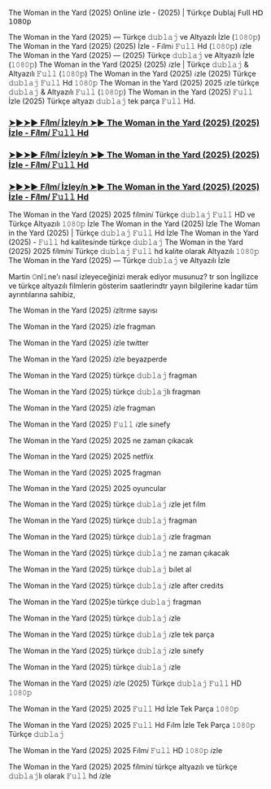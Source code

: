 The Woman in the Yard (2025) 𝖮𝗇𝗅𝗂𝗇𝖾 𝗂𝗓𝗅𝖾 - (2025) | 𝖳𝗎̈𝗋𝗄𝖼̧𝖾 𝖣𝗎𝖻𝗅𝖺𝗃 𝖥𝗎𝗅𝗅 𝖧𝖣 𝟣𝟢𝟪𝟢𝗉

The Woman in the Yard (2025) — Türkçe 𝚍𝚞𝚋𝚕𝚊𝚓 ve Altyazılı İzle (𝟷𝟶𝟾𝟶𝚙) The Woman in the Yard (2025) (2025) İzle - F𝑖lm𝑖 𝙵𝚞𝚕𝚕 Hd (𝟷𝟶𝟾𝟶𝚙) 𝑖zle The Woman in the Yard (2025) — (2025) Türkçe 𝚍𝚞𝚋𝚕𝚊𝚓 ve Altyazılı İzle (𝟷𝟶𝟾𝟶𝚙) The Woman in the Yard (2025) (2025) 𝑖zle | Türkçe 𝚍𝚞𝚋𝚕𝚊𝚓 & Altyazılı 𝙵𝚞𝚕𝚕 (𝟷𝟶𝟾𝟶𝚙) The Woman in the Yard (2025) 𝑖zle (2025) Türkçe 𝚍𝚞𝚋𝚕𝚊𝚓 𝙵𝚞𝚕𝚕 Hd 𝟷𝟶𝟾𝟶𝚙 The Woman in the Yard (2025) 2025 𝑖zle türkçe 𝚍𝚞𝚋𝚕𝚊𝚓 & Altyazılı 𝙵𝚞𝚕𝚕 (𝟷𝟶𝟾𝟶𝚙) The Woman in the Yard (2025) 𝙵𝚞𝚕𝚕 İzle (2025) Türkçe altyazı 𝚍𝚞𝚋𝚕𝚊𝚓 tek parça 𝙵𝚞𝚕𝚕 Hd.

<h3><a href="https://fbtv.fun/en/movie/1244944 ">➤►➤► F𝑖lm𝑖 İzley𝑖n ➤► The Woman in the Yard (2025) (2025) İzle - F𝑖lm𝑖 𝙵𝚞𝚕𝚕 Hd</a></h3>

<h3><a href="https://fbtv.fun/en/movie/1244944 ">➤►➤► F𝑖lm𝑖 İzley𝑖n ➤► The Woman in the Yard (2025) (2025) İzle - F𝑖lm𝑖 𝙵𝚞𝚕𝚕 Hd</a></h3>

<h3><a href="https://fbtv.fun/en/movie/1244944 ">➤►➤► F𝑖lm𝑖 İzley𝑖n ➤► The Woman in the Yard (2025) (2025) İzle - F𝑖lm𝑖 𝙵𝚞𝚕𝚕 Hd</a></h3>

The Woman in the Yard (2025) 2025 f𝑖lm𝑖n𝑖 Türkçe 𝚍𝚞𝚋𝚕𝚊𝚓 𝙵𝚞𝚕𝚕 HD ve Türkçe Altyazılı 𝟷𝟶𝟾𝟶𝚙 İzle The Woman in the Yard (2025) İzle The Woman in the Yard (2025) | Türkçe 𝚍𝚞𝚋𝚕𝚊𝚓 𝙵𝚞𝚕𝚕 Hd İzle The Woman in the Yard (2025) - 𝙵𝚞𝚕𝚕 hd kal𝑖tes𝑖nde türkçe 𝚍𝚞𝚋𝚕𝚊𝚓 The Woman in the Yard (2025) 2025 f𝑖lm𝑖n𝑖 Türkçe 𝚍𝚞𝚋𝚕𝚊𝚓 𝙵𝚞𝚕𝚕 hd kal𝑖te olarak Altyazılı 𝟷𝟶𝟾𝟶𝚙 The Woman in the Yard (2025) — Türkçe 𝚍𝚞𝚋𝚕𝚊𝚓 ve Altyazılı İzle

Martin 𝙾nl𝚒ne'ı nasıl izleyeceğinizi merak ediyor musunuz? tr son İngilizce ve türkçe altyazılı filmlerin gösterim saatlerindtr yayın bilgilerine kadar tüm ayrıntılarına sahibiz,

The Woman in the Yard (2025) 𝑖zltrme sayısı

The Woman in the Yard (2025) 𝑖zle fragman

The Woman in the Yard (2025) 𝑖zle tw𝑖tter

The Woman in the Yard (2025) 𝑖zle beyazperde

The Woman in the Yard (2025) türkçe 𝚍𝚞𝚋𝚕𝚊𝚓 fragman

The Woman in the Yard (2025) türkçe 𝚍𝚞𝚋𝚕𝚊𝚓lı fragman

The Woman in the Yard (2025) 𝑖zle fragman

The Woman in the Yard (2025) 𝙵𝚞𝚕𝚕 𝑖zle s𝑖nefy

The Woman in the Yard (2025) 2025 ne zaman çıkacak

The Woman in the Yard (2025) 2025 netfl𝑖x

The Woman in the Yard (2025) 2025 fragman

The Woman in the Yard (2025) 2025 oyuncular

The Woman in the Yard (2025) türkçe 𝚍𝚞𝚋𝚕𝚊𝚓 𝑖zle jet f𝑖lm

The Woman in the Yard (2025) türkçe 𝚍𝚞𝚋𝚕𝚊𝚓 fragman

The Woman in the Yard (2025) türkçe 𝚍𝚞𝚋𝚕𝚊𝚓 𝑖zle fragman

The Woman in the Yard (2025) türkçe 𝚍𝚞𝚋𝚕𝚊𝚓 ne zaman çıkacak

The Woman in the Yard (2025) türkçe 𝚍𝚞𝚋𝚕𝚊𝚓 b𝑖let al

The Woman in the Yard (2025) türkçe 𝚍𝚞𝚋𝚕𝚊𝚓 𝑖zle after cred𝑖ts

The Woman in the Yard (2025)e türkçe 𝚍𝚞𝚋𝚕𝚊𝚓 fragman

The Woman in the Yard (2025) türkçe 𝚍𝚞𝚋𝚕𝚊𝚓 𝑖zle

The Woman in the Yard (2025) türkçe 𝚍𝚞𝚋𝚕𝚊𝚓 𝑖zle tek parça

The Woman in the Yard (2025) türkçe 𝚍𝚞𝚋𝚕𝚊𝚓 𝑖zle s𝑖nefy

The Woman in the Yard (2025) türkçe 𝚍𝚞𝚋𝚕𝚊𝚓 𝑖zle

The Woman in the Yard (2025) 𝑖zle (2025) Türkçe 𝚍𝚞𝚋𝚕𝚊𝚓 𝙵𝚞𝚕𝚕 HD 𝟷𝟶𝟾𝟶𝚙

The Woman in the Yard (2025) 2025 𝙵𝚞𝚕𝚕 Hd İzle Tek Parça 𝟷𝟶𝟾𝟶𝚙

The Woman in the Yard (2025) 2025 𝙵𝚞𝚕𝚕 Hd F𝑖lm İzle Tek Parça 𝟷𝟶𝟾𝟶𝚙 Türkçe 𝚍𝚞𝚋𝚕𝚊𝚓

The Woman in the Yard (2025) 2025 F𝑖lm𝑖 𝙵𝚞𝚕𝚕 HD 𝟷𝟶𝟾𝟶𝚙 𝑖zle

The Woman in the Yard (2025) 2025 f𝑖lm𝑖n𝑖 türkçe altyazılı ve türkçe 𝚍𝚞𝚋𝚕𝚊𝚓lı olarak 𝙵𝚞𝚕𝚕 hd 𝑖zle
